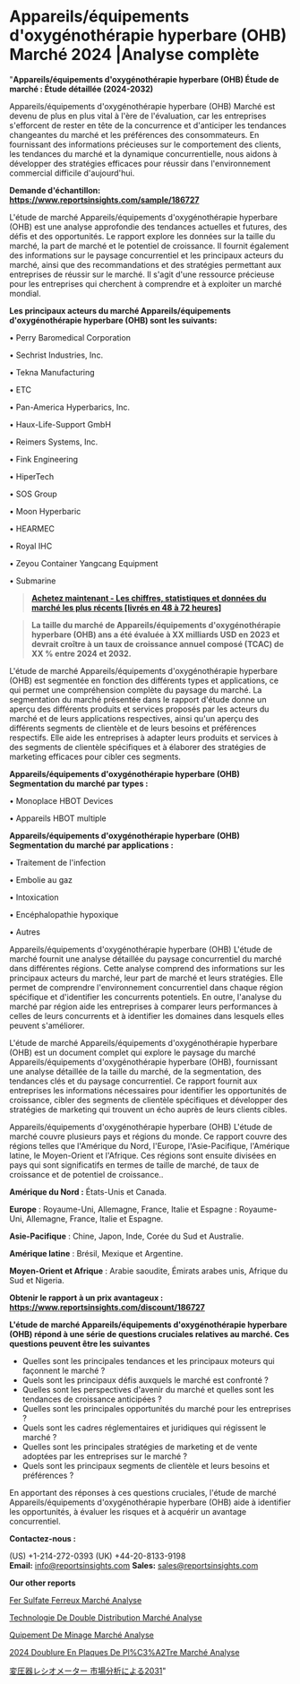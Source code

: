 # Appareils/équipements d'oxygénothérapie hyperbare (OHB) Marché 2024 |Analyse complète

"<strong>Appareils/équipements d'oxygénothérapie hyperbare (OHB) Étude de marché : Étude détaillée (2024-2032)</strong>

Appareils/équipements d'oxygénothérapie hyperbare (OHB) Marché est devenu de plus en plus vital à l'ère de l'évaluation, car les entreprises s'efforcent de rester en tête de la concurrence et d'anticiper les tendances changeantes du marché et les préférences des consommateurs. En fournissant des informations précieuses sur le comportement des clients, les tendances du marché et la dynamique concurrentielle, nous aidons à développer des stratégies efficaces pour réussir dans l'environnement commercial difficile d'aujourd'hui.

<strong>Demande d'échantillon: <a href=https://www.reportsinsights.com/sample/186727>https://www.reportsinsights.com/sample/186727</a></strong>

L'étude de marché Appareils/équipements d'oxygénothérapie hyperbare (OHB) est une analyse approfondie des tendances actuelles et futures, des défis et des opportunités. Le rapport explore les données sur la taille du marché, la part de marché et le potentiel de croissance. Il fournit également des informations sur le paysage concurrentiel et les principaux acteurs du marché, ainsi que des recommandations et des stratégies permettant aux entreprises de réussir sur le marché. Il s'agit d'une ressource précieuse pour les entreprises qui cherchent à comprendre et à exploiter un marché mondial.

<strong>Les principaux acteurs du marché Appareils/équipements d'oxygénothérapie hyperbare (OHB) sont les suivants:</strong>

• Perry Baromedical Corporation

• Sechrist Industries, Inc.

• Tekna Manufacturing

• ETC

• Pan-America Hyperbarics, Inc.

• Haux-Life-Support GmbH

• Reimers Systems, Inc.

• Fink Engineering

• HiperTech

• SOS Group

• Moon Hyperbaric

• HEARMEC

• Royal IHC

• Zeyou Container Yangcang Equipment

• Submarine
<blockquote><a href=https://www.reportsinsights.com/buynow/186727><span style=text-decoration: underline;><strong>Achetez maintenant - Les chiffres, statistiques et données du marché les plus récents [livrés en 48 à 72 heures]</strong></span></a></blockquote>
<blockquote><span style=text-decoration: underline;><strong>La taille du marché de Appareils/équipements d'oxygénothérapie hyperbare (OHB) ans a été évaluée à XX milliards USD en 2023 et devrait croître à un taux de croissance annuel composé (TCAC) de XX % entre 2024 et 2032.</strong></span></blockquote>
L'étude de marché Appareils/équipements d'oxygénothérapie hyperbare (OHB) est segmentée en fonction des différents types et applications, ce qui permet une compréhension complète du paysage du marché. La segmentation du marché présentée dans le rapport d'étude donne un aperçu des différents produits et services proposés par les acteurs du marché et de leurs applications respectives, ainsi qu'un aperçu des différents segments de clientèle et de leurs besoins et préférences respectifs. Elle aide les entreprises à adapter leurs produits et services à des segments de clientèle spécifiques et à élaborer des stratégies de marketing efficaces pour cibler ces segments.

<strong>Appareils/équipements d'oxygénothérapie hyperbare (OHB) Segmentation du marché par types :</strong>

• Monoplace HBOT Devices

• Appareils HBOT multiple

<strong>Appareils/équipements d'oxygénothérapie hyperbare (OHB) Segmentation du marché par applications :</strong>

• Traitement de l'infection

• Embolie au gaz

• Intoxication

• Encéphalopathie hypoxique

• Autres

Appareils/équipements d'oxygénothérapie hyperbare (OHB) L'étude de marché fournit une analyse détaillée du paysage concurrentiel du marché dans différentes régions. Cette analyse comprend des informations sur les principaux acteurs du marché, leur part de marché et leurs stratégies. Elle permet de comprendre l'environnement concurrentiel dans chaque région spécifique et d'identifier les concurrents potentiels. En outre, l'analyse du marché par région aide les entreprises à comparer leurs performances à celles de leurs concurrents et à identifier les domaines dans lesquels elles peuvent s'améliorer.

L'étude de marché Appareils/équipements d'oxygénothérapie hyperbare (OHB) est un document complet qui explore le paysage du marché Appareils/équipements d'oxygénothérapie hyperbare (OHB), fournissant une analyse détaillée de la taille du marché, de la segmentation, des tendances clés et du paysage concurrentiel. Ce rapport fournit aux entreprises les informations nécessaires pour identifier les opportunités de croissance, cibler des segments de clientèle spécifiques et développer des stratégies de marketing qui trouvent un écho auprès de leurs clients cibles.

Appareils/équipements d'oxygénothérapie hyperbare (OHB) L'étude de marché couvre plusieurs pays et régions du monde. Ce rapport couvre des régions telles que l'Amérique du Nord, l'Europe, l'Asie-Pacifique, l'Amérique latine, le Moyen-Orient et l'Afrique. Ces régions sont ensuite divisées en pays qui sont significatifs en termes de taille de marché, de taux de croissance et de potentiel de croissance..

<strong>Amérique du Nord :</strong> États-Unis et Canada.

<strong>Europe</strong> : Royaume-Uni, Allemagne, France, Italie et Espagne : Royaume-Uni, Allemagne, France, Italie et Espagne.

<strong>Asie-Pacifique</strong> : Chine, Japon, Inde, Corée du Sud et Australie.

<strong>Amérique latine</strong> : Brésil, Mexique et Argentine.

<strong>Moyen-Orient et Afrique</strong> : Arabie saoudite, Émirats arabes unis, Afrique du Sud et Nigeria.

<strong>Obtenir le rapport à un prix avantageux : <a href=https://www.reportsinsights.com/discount/186727>https://www.reportsinsights.com/discount/186727</a></strong>

<strong>L'étude de marché Appareils/équipements d'oxygénothérapie hyperbare (OHB) répond à une série de questions cruciales relatives au marché. Ces questions peuvent être les suivantes</strong>
<ul>
  <li>Quelles sont les principales tendances et les principaux moteurs qui façonnent le marché ?</li>
  <li>Quels sont les principaux défis auxquels le marché est confronté ?</li>
  <li>Quelles sont les perspectives d'avenir du marché et quelles sont les tendances de croissance anticipées ?</li>
  <li>Quelles sont les principales opportunités du marché pour les entreprises ?</li>
  <li>Quels sont les cadres réglementaires et juridiques qui régissent le marché ?</li>
  <li>Quelles sont les principales stratégies de marketing et de vente adoptées par les entreprises sur le marché ?</li>
  <li>Quels sont les principaux segments de clientèle et leurs besoins et préférences ?</li>
</ul>
En apportant des réponses à ces questions cruciales, l'étude de marché Appareils/équipements d'oxygénothérapie hyperbare (OHB) aide à identifier les opportunités, à évaluer les risques et à acquérir un avantage concurrentiel.

<strong>Contactez-nous :</strong>

(US) +1-214-272-0393
(UK) +44-20-8133-9198
<strong>Email:</strong> <a>info@reportsinsights.com</a>
<strong>Sales:</strong> <a>sales@reportsinsights.com</a>

<strong>Our other reports</strong>

<a href=https://www.linkedin.com/pulse/fer-sulfate-ferreux-march%C3%A9-informations-hbybf/>Fer Sulfate Ferreux Marché Analyse</a>

<a href=https://www.linkedin.com/pulse/technologie-de-double-distribution-march%C3%A9-fj7jc/>Technologie De Double Distribution Marché Analyse</a>

<a href=https://www.linkedin.com/pulse/%C3%A9quipement-de-minage-march%C3%A9-part-dynamique-opportunit%C3%A9s-pzsuf/>Quipement De Minage Marché Analyse</a>

<a href=https://www.linkedin.com/pulse/2024-doublure-en-plaques-de-pl%C3%A2tre-march%C3%A9tendance-vffec/>2024 Doublure En Plaques De Pl%C3%A2Tre Marché Analyse</a>

<a href=https://www.linkedin.com/pulse/変圧器レシオメーター-市場cagr見通し成長2028-consumer-trends-chronicle-360/>変圧器レシオメーター 市場分析による2031</a>"
